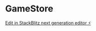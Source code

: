 # GameStore

[Edit in StackBlitz next generation editor ⚡️](https://stackblitz.com/~/github.com/emperorZero13/GameStore)